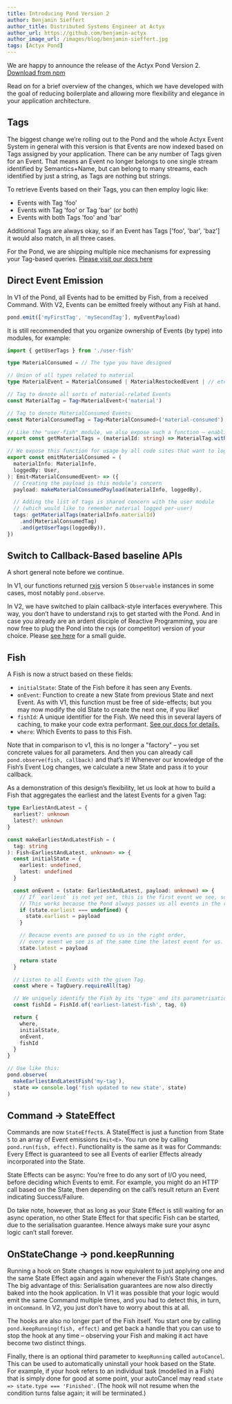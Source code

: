 ```yaml
---
title: Introducing Pond Version 2
author: Benjamin Sieffert
author_title: Distributed Systems Engineer at Actyx
author_url: https://github.com/benjamin-actyx
author_image_url: /images/blog/benjamin-sieffert.jpg
tags: [Actyx Pond]
---
```


We are happy to announce the release of the Actyx Pond Version 2. [Download from npm](LINKPLS)

Read on for a brief overview of the changes, which we have developed with the goal of reducing
boilerplate and allowing more flexibility and elegance in your application architecture.

<!-- truncate -->

## Tags

The biggest change we’re rolling out to the Pond and the whole Actyx Event System in general with
this version is that Events are now indexed based on Tags assigned by your application. There can be
any number of Tags given for an Event. That means an Event no longer belongs to one single stream
identified by Semantics+Name, but can belong to many streams, each identified by just a string, as
Tags are nothing but strings. 

To retrieve Events based on their Tags, you can then employ logic like:
- Events with Tag 'foo'
- Events with Tag 'foo' or Tag 'bar' (or both)
- Events with both Tags 'foo' and 'bar'

Additional Tags are always okay, so if an Event has Tags ['foo', 'bar', 'baz'] it would also match, in all three cases.

For the Pond, we are shipping multiple nice mechanisms for expressing your Tag-based
queries. [Please visit our docs here](LINKPLS)

## Direct Event Emission

In V1 of the Pond, all Events had to be emitted by Fish, from a received Command.
With V2, Events can be emitted freely without any Fish at hand.
```ts
pond.emit(['myFirstTag', 'mySecondTag'], myEventPayload)
```

It is still recommended that you organize ownership of Events (by type) into modules, for example:

```typescript
import { getUserTags } from './user-fish'

type MaterialConsumed = // The type you have designed

// Union of all types related to material
type MaterialEvent = MaterialConsumed | MaterialRestockedEvent | // etc.

// Tag to denote all sorts of material-related Events
const MaterialTag = Tag<MaterialEvent>('material')

// Tag to denote MaterialConsumed Events
const MaterialConsumedTag = Tag<MaterialConsumed>('material-consumed')

// Like the "user-fish" module, we also expose such a function – enabling other modules to "tag us."
export const getMaterialTags = (materialId: string) => MaterialTag.withId(materialId)

// We expose this function for usage by all code sites that want to log material consumption
export const emitMaterialConsumed = (
  materialInfo: MaterialInfo,
  loggedBy: User,
): Emit<MaterialConsumedEvent> => ({
  // Creating the payload is this module’s concern
  payload: makeMaterialConsumedPayload(materialInfo, loggedBy),

  // Adding the list of tags is shared concern with the user module
  // (which would like to remember material logged per-user)
  tags: getMaterialTags(materialInfo.materialId)
    .and(MaterialConsumedTag)
    .and(getUserTags(loggedBy)),
})
```


## Switch to Callback-Based baseline APIs

A short general note before we continue.

In V1, our functions returned [rxjs](https://rxjs-dev.firebaseapp.com/) version 5 `Observable`
instances in some cases, most notably `pond.observe`.

In V2, we have switched to plain callback-style interfaces everywhere. This way, you don’t have to
understand rxjs to get started with the Pond.
And in case you already are an ardent disciple of Reactive Programming, you are now free to plug the
Pond into the rxjs (or competitor) version of your choice. Please [see here](LINKPLS) for a small
guide.

## Fish

A Fish is now a struct based on these fields:

- `initialState`: State of the Fish before it has seen any Events.
- `onEvent`: Function to create a new State from previous State and next Event. As with V1, this
  function must be free of side-effects; but you may now modify the old State to create the next
  one, if you like!
- `fishId`: A unique identifier for the Fish. We need this in several layers of caching, to make
  your code extra performant. [See our docs for details.](LINKPLS)
- `where`: Which Events to pass to this Fish.

Note that in comparison to v1, this is no longer a "factory" – you set concrete values for all
parameters.
And then you can already call `pond.observe(fish, callback)` and that’s it! Whenever our
knowledge of the Fish’s Event Log changes, we calculate a new State and pass it to your callback.

As a demonstration of this design’s flexibility, let us look at how to build a Fish that aggregates
the earliest and the latest Events for a given Tag:
```ts
type EarliestAndLatest = {
  earliest?: unknown
  latest?: unknown
}

const makeEarliestAndLatestFish = (
  tag: string
): Fish<EarliestAndLatest, unknown> => {
  const initialState = {
    earliest: undefined,
    latest: undefined
  }

  const onEvent = (state: EarliestAndLatest, payload: unknown) => {
    // If `earliest` is not yet set, this is the first event we see, so we update it.
    // This works because the Pond always passes us all events in the right order!
    if (state.earliest === undefined) {
      state.earliest = payload
    }

    // Because events are passed to us in the right order,
    // every event we see is at the same time the latest event for us.
    state.latest = payload

    return state
  }

  // Listen to all Events with the given Tag.
  const where = TagQuery.requireAll(tag)

  // We uniquely identify the Fish by its 'type' and its parametrisation.
  const fishId = FishId.of('earliest-latest-fish', tag, 0)

  return {
    where,
    initialState,
    onEvent,
    fishId
  }
}

// Use like this:
pond.observe(
  makeEarliestAndLatestFish('my-tag'),
  state => console.log('fish updated to new state', state)
)
```

## Command -> StateEffect

Commands are now `StateEffect`s. A StateEffect is just a function from State `S` to an array of
Event emissions `Emit<E>`.
You run one by calling `pond.run(fish, effect)`.
Functionality is the same as it was for Commands: Every Effect is guaranteed to see all Events of
earlier Effects already incorporated into the State.

State Effects can be async: You’re free to do any sort of I/O you need, before deciding which Events
to emit. For example, you might do an HTTP call based on the State, then depending on the call’s
result return an Event indicating Success/Failure.

Do take note, however, that as long as your State Effect is still waiting for an async operation, no
other State Effect for that specific Fish can be started, due to the serialisation guarantee. Hence
always make sure your async logic can’t stall forever.

## OnStateChange -> pond.keepRunning

Running a hook on State changes is now equivalent to just applying one and the same State Effect
again and again whenever the Fish’s State changes.
The big advantage of this: Serialisation guarantees are now also directly baked into the hook
application.
In V1 it was possible that your logic would emit the same Command multiple times, and you had to
detect this, in turn, in `onCommand`. In V2, you just don’t have to worry about this at all.

The hooks are also no longer part of the Fish itself.
You start one by calling `pond.keepRunning(fish, effect)` and get back a handle that you can use to
stop the hook at any time – observing your Fish and making it act have become two distinct things.

Finally, there is an optional third parameter to `keepRunning` called `autoCancel`. This can be used
to automatically uninstall your hook based on the State. For example, if your hook refers to an
individual task (modelled in a Fish) that is simply done for good at some point, your autoCancel may
read `state => state.type === 'Finished'`. 
(The hook will not resume when the condition turns false again; it will be terminated.)
